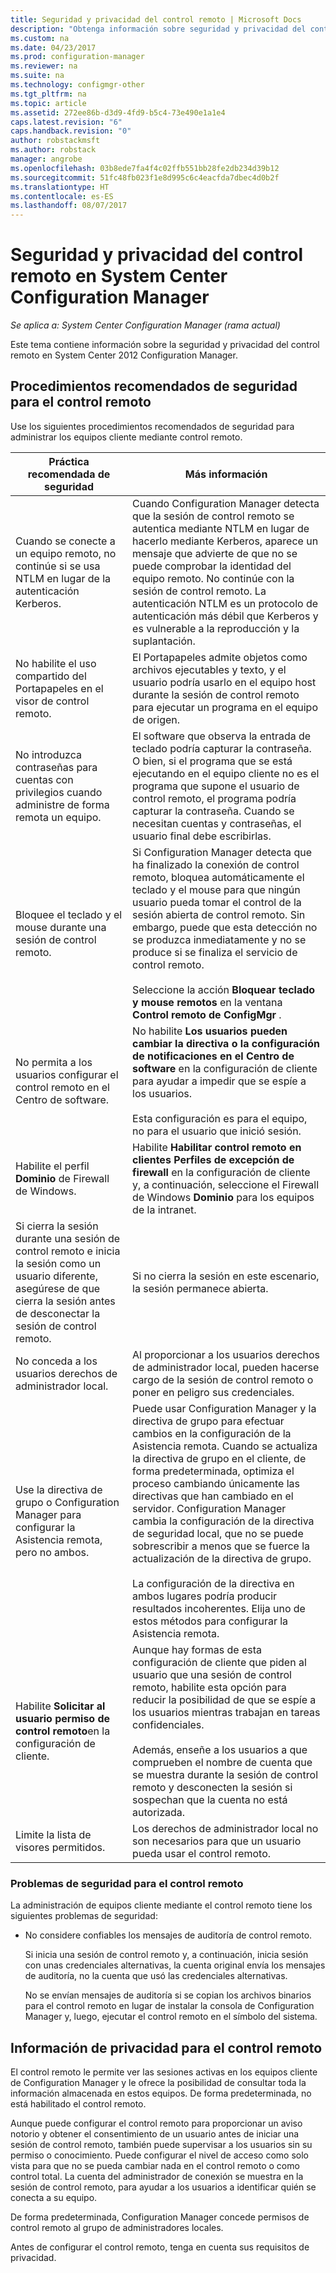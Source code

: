 ```yaml
---
title: Seguridad y privacidad del control remoto | Microsoft Docs
description: "Obtenga información sobre seguridad y privacidad del control remoto en System Center Configuration Manager."
ms.custom: na
ms.date: 04/23/2017
ms.prod: configuration-manager
ms.reviewer: na
ms.suite: na
ms.technology: configmgr-other
ms.tgt_pltfrm: na
ms.topic: article
ms.assetid: 272ee86b-d3d9-4fd9-b5c4-73e490e1a1e4
caps.latest.revision: "6"
caps.handback.revision: "0"
author: robstackmsft
ms.author: robstack
manager: angrobe
ms.openlocfilehash: 03b8ede7fa4f4c02ffb551bb28fe2db234d39b12
ms.sourcegitcommit: 51fc48fb023f1e8d995c6c4eacfda7dbec4d0b2f
ms.translationtype: HT
ms.contentlocale: es-ES
ms.lasthandoff: 08/07/2017
---
```

# <a name="security-and-privacy-for-remote-control-in-system-center-configuration-manager"></a>Seguridad y privacidad del control remoto en System Center Configuration Manager

*Se aplica a: System Center Configuration Manager (rama actual)*

Este tema contiene información sobre la seguridad y privacidad del control remoto en System Center 2012 Configuration Manager.  

##  <a name="BKMK_Security_HardwareInventory"></a> Procedimientos recomendados de seguridad para el control remoto  
 Use los siguientes procedimientos recomendados de seguridad para administrar los equipos cliente mediante control remoto.  

|Práctica recomendada de seguridad|Más información|  
|----------------------------|----------------------|  
|Cuando se conecte a un equipo remoto, no continúe si se usa NTLM en lugar de la autenticación Kerberos.|Cuando Configuration Manager detecta que la sesión de control remoto se autentica mediante NTLM en lugar de hacerlo mediante Kerberos, aparece un mensaje que advierte de que no se puede comprobar la identidad del equipo remoto. No continúe con la sesión de control remoto. La autenticación NTLM es un protocolo de autenticación más débil que Kerberos y es vulnerable a la reproducción y la suplantación.|  
|No habilite el uso compartido del Portapapeles en el visor de control remoto.|El Portapapeles admite objetos como archivos ejecutables y texto, y el usuario podría usarlo en el equipo host durante la sesión de control remoto para ejecutar un programa en el equipo de origen.|  
|No introduzca contraseñas para cuentas con privilegios cuando administre de forma remota un equipo.|El software que observa la entrada de teclado podría capturar la contraseña. O bien, si el programa que se está ejecutando en el equipo cliente no es el programa que supone el usuario de control remoto, el programa podría capturar la contraseña. Cuando se necesitan cuentas y contraseñas, el usuario final debe escribirlas.|  
|Bloquee el teclado y el mouse durante una sesión de control remoto.|Si Configuration Manager detecta que ha finalizado la conexión de control remoto, bloquea automáticamente el teclado y el mouse para que ningún usuario pueda tomar el control de la sesión abierta de control remoto. Sin embargo, puede que esta detección no se produzca inmediatamente y no se produce si se finaliza el servicio de control remoto.<br /><br /> Seleccione la acción **Bloquear teclado y mouse remotos** en la ventana **Control remoto de ConfigMgr** .|  
|No permita a los usuarios configurar el control remoto en el Centro de software.|No habilite **Los usuarios pueden cambiar la directiva o la configuración de notificaciones en el Centro de software** en la configuración de cliente para ayudar a impedir que se espíe a los usuarios.<br /><br /> Esta configuración es para el equipo, no para el usuario que inició sesión.|  
|Habilite el perfil **Dominio** de Firewall de Windows.|Habilite **Habilitar control remoto en clientes Perfiles de excepción de firewall** en la configuración de cliente y, a continuación, seleccione el Firewall de Windows **Dominio** para los equipos de la intranet.|  
|Si cierra la sesión durante una sesión de control remoto e inicia la sesión como un usuario diferente, asegúrese de que cierra la sesión antes de desconectar la sesión de control remoto.|Si no cierra la sesión en este escenario, la sesión permanece abierta.|  
|No conceda a los usuarios derechos de administrador local.|Al proporcionar a los usuarios derechos de administrador local, pueden hacerse cargo de la sesión de control remoto o poner en peligro sus credenciales.|  
|Use la directiva de grupo o Configuration Manager para configurar la Asistencia remota, pero no ambos.|Puede usar Configuration Manager y la directiva de grupo para efectuar cambios en la configuración de la Asistencia remota. Cuando se actualiza la directiva de grupo en el cliente, de forma predeterminada, optimiza el proceso cambiando únicamente las directivas que han cambiado en el servidor. Configuration Manager cambia la configuración de la directiva de seguridad local, que no se puede sobrescribir a menos que se fuerce la actualización de la directiva de grupo.<br /><br /> La configuración de la directiva en ambos lugares podría producir resultados incoherentes. Elija uno de estos métodos para configurar la Asistencia remota.|  
|Habilite **Solicitar al usuario permiso de control remoto**en la configuración de cliente.|Aunque hay formas de esta configuración de cliente que piden al usuario que una sesión de control remoto, habilite esta opción para reducir la posibilidad de que se espíe a los usuarios mientras trabajan en tareas confidenciales.<br /><br /> Además, enseñe a los usuarios a que comprueben el nombre de cuenta que se muestra durante la sesión de control remoto y desconecten la sesión si sospechan que la cuenta no está autorizada.|  
|Limite la lista de visores permitidos.|Los derechos de administrador local no son necesarios para que un usuario pueda usar el control remoto.|  

### <a name="security-issues-for-remote-control"></a>Problemas de seguridad para el control remoto  
 La administración de equipos cliente mediante el control remoto tiene los siguientes problemas de seguridad:  

-   No considere confiables los mensajes de auditoría de control remoto.  

     Si inicia una sesión de control remoto y, a continuación, inicia sesión con unas credenciales alternativas, la cuenta original envía los mensajes de auditoría, no la cuenta que usó las credenciales alternativas.  

     No se envían mensajes de auditoría si se copian los archivos binarios para el control remoto en lugar de instalar la consola de Configuration Manager y, luego, ejecutar el control remoto en el símbolo del sistema.  

##  <a name="BKMK_Privacy_HardwareInventory"></a> Información de privacidad para el control remoto  
 El control remoto le permite ver las sesiones activas en los equipos cliente de Configuration Manager y le ofrece la posibilidad de consultar toda la información almacenada en estos equipos. De forma predeterminada, no está habilitado el control remoto.  

 Aunque puede configurar el control remoto para proporcionar un aviso notorio y obtener el consentimiento de un usuario antes de iniciar una sesión de control remoto, también puede supervisar a los usuarios sin su permiso o conocimiento. Puede configurar el nivel de acceso como solo vista para que no se pueda cambiar nada en el control remoto o como control total. La cuenta del administrador de conexión se muestra en la sesión de control remoto, para ayudar a los usuarios a identificar quién se conecta a su equipo.  

 De forma predeterminada, Configuration Manager concede permisos de control remoto al grupo de administradores locales.  

 Antes de configurar el control remoto, tenga en cuenta sus requisitos de privacidad.  
